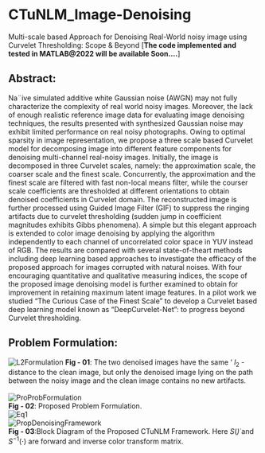 # CTuNLM_Image-Denoising
Multi-scale based Approach for Denoising Real-World noisy image using Curvelet Thresholding: Scope &amp; Beyond [**The code implemented and tested in MATLAB@2022 will be available Soon....**]

## **Abstract:** <br />
Na¨ive simulated additive white Gaussian noise (AWGN) may not fully characterize the complexity of real world noisy images. Moreover, the lack of enough realistic reference image data for evaluating image denoising techniques, the results presented with synthesized Gaussian noise may exhibit limited performance on real noisy photographs. Owing to optimal sparsity in image representation, we propose a three scale based Curvelet model for decomposing image into different feature components for denoising multi-channel real-noisy images. Initially, the image is decomposed in three Curvelet scales, namely: the approximation scale, the coarser scale and the finest scale. Concurrently, the approximation and the finest scale are filtered with fast non-local means filter, while the courser scale coefficients are thresholded at different orientations to obtain denoised coefficients in Curvelet domain. The reconstructed image is further processed using Guided Image Filter (GIF) to suppress the ringing artifacts due to curvelet thresholding (sudden jump in coefficient magnitudes exhibits Gibbs phenomena). A simple but this elegant approach is extended to color image denoising by applying the algorithm independently to each channel of uncorrelated color space in YUV instead of RGB. The results are compared with several state-of-theart methods including deep learning based approaches to investigate the efficacy of the proposed approach for images corrupted with natural noises. With four encouraging quantitative and qualitative measuring indices, the scope of the proposed image denoising model is further examined to obtain for improvement in retaining maximum latent image features. In a pilot work we studied “The Curious Case of the Finest Scale” to develop a Curvelet based deep learning model known as “DeepCurvelet-Net”: to progress beyond Curvelet thresholding.

## **Problem Formulation:** <br />
![L2Formulation](https://github.com/susant146/CTuNLM_Image-Denoising/assets/128124615/bdc5230d-de64-470e-8120-be427a6a1091) **Fig - 01**: The two denoised images have the same ‘ $l_2$ -distance to the clean image, but only the denoised image lying on the path between the noisy image and the clean image contains no new artifacts. <br />
<br />
![ProProbFormulation](https://github.com/susant146/CTuNLM_Image-Denoising/assets/128124615/6f3d8499-dcd9-4d5f-b3f1-bd18f25dc5bc) <br /> **Fig - 02**: Proposed Problem Formulation.
<br />
![Eq1](https://github.com/susant146/CTuNLM_Image-Denoising/assets/128124615/7811bd6d-8da3-450c-8e9d-9efddafa2db1)
<br />
![PropDenoisingFramework](https://github.com/susant146/CTuNLM_Image-Denoising/assets/128124615/a1d0795b-8242-42ac-a258-0a49e8e7dafa) <br /> **Fig - 03**:Block Diagram of the Proposed CTuNLM Framework. Here $S(\dot)$ and $S^{−1}(\cdot)$ are forward and inverse color transform matrix.
